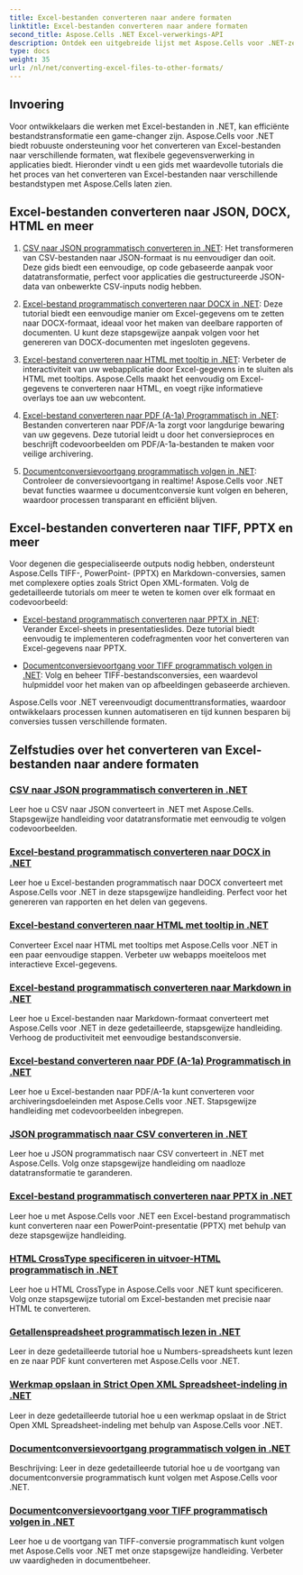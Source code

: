 ```yaml
---
title: Excel-bestanden converteren naar andere formaten
linktitle: Excel-bestanden converteren naar andere formaten
second_title: Aspose.Cells .NET Excel-verwerkings-API
description: Ontdek een uitgebreide lijst met Aspose.Cells voor .NET-zelfstudies om Excel-bestanden te converteren naar formaten zoals JSON, DOCX, HTML, PDF, Markdown en meer.
type: docs
weight: 35
url: /nl/net/converting-excel-files-to-other-formats/
---
```

## Invoering

Voor ontwikkelaars die werken met Excel-bestanden in .NET, kan efficiënte bestandstransformatie een game-changer zijn. Aspose.Cells voor .NET biedt robuuste ondersteuning voor het converteren van Excel-bestanden naar verschillende formaten, wat flexibele gegevensverwerking in applicaties biedt. Hieronder vindt u een gids met waardevolle tutorials die het proces van het converteren van Excel-bestanden naar verschillende bestandstypen met Aspose.Cells laten zien.

## Excel-bestanden converteren naar JSON, DOCX, HTML en meer

1. [CSV naar JSON programmatisch converteren in .NET](./converting-csv-to-json/): Het transformeren van CSV-bestanden naar JSON-formaat is nu eenvoudiger dan ooit. Deze gids biedt een eenvoudige, op code gebaseerde aanpak voor datatransformatie, perfect voor applicaties die gestructureerde JSON-data van onbewerkte CSV-inputs nodig hebben.

2. [Excel-bestand programmatisch converteren naar DOCX in .NET](./converting-excel-file-to-docx/): Deze tutorial biedt een eenvoudige manier om Excel-gegevens om te zetten naar DOCX-formaat, ideaal voor het maken van deelbare rapporten of documenten. U kunt deze stapsgewijze aanpak volgen voor het genereren van DOCX-documenten met ingesloten gegevens.

3. [Excel-bestand converteren naar HTML met tooltip in .NET](./converting-excel-file-to-html-with-tooltip/): Verbeter de interactiviteit van uw webapplicatie door Excel-gegevens in te sluiten als HTML met tooltips. Aspose.Cells maakt het eenvoudig om Excel-gegevens te converteren naar HTML, en voegt rijke informatieve overlays toe aan uw webcontent.

4. [Excel-bestand converteren naar PDF (A-1a) Programmatisch in .NET](./converting-excel-file-to-pdf-a-1a/): Bestanden converteren naar PDF/A-1a zorgt voor langdurige bewaring van uw gegevens. Deze tutorial leidt u door het conversieproces en beschrijft codevoorbeelden om PDF/A-1a-bestanden te maken voor veilige archivering.

5. [Documentconversievoortgang programmatisch volgen in .NET](./tracking-document-conversion-progress/): Controleer de conversievoortgang in realtime! Aspose.Cells voor .NET bevat functies waarmee u documentconversie kunt volgen en beheren, waardoor processen transparant en efficiënt blijven.

## Excel-bestanden converteren naar TIFF, PPTX en meer

Voor degenen die gespecialiseerde outputs nodig hebben, ondersteunt Aspose.Cells TIFF-, PowerPoint- (PPTX) en Markdown-conversies, samen met complexere opties zoals Strict Open XML-formaten. Volg de gedetailleerde tutorials om meer te weten te komen over elk formaat en codevoorbeeld:

- [Excel-bestand programmatisch converteren naar PPTX in .NET](./converting-excel-file-to-pptx/): Verander Excel-sheets in presentatieslides. Deze tutorial biedt eenvoudig te implementeren codefragmenten voor het converteren van Excel-gegevens naar PPTX.

- [Documentconversievoortgang voor TIFF programmatisch volgen in .NET](./tracking-document-conversion-progress-for-tiff/): Volg en beheer TIFF-bestandsconversies, een waardevol hulpmiddel voor het maken van op afbeeldingen gebaseerde archieven.

Aspose.Cells voor .NET vereenvoudigt documenttransformaties, waardoor ontwikkelaars processen kunnen automatiseren en tijd kunnen besparen bij conversies tussen verschillende formaten.

## Zelfstudies over het converteren van Excel-bestanden naar andere formaten
### [CSV naar JSON programmatisch converteren in .NET](./converting-csv-to-json/)
Leer hoe u CSV naar JSON converteert in .NET met Aspose.Cells. Stapsgewijze handleiding voor datatransformatie met eenvoudig te volgen codevoorbeelden.
### [Excel-bestand programmatisch converteren naar DOCX in .NET](./converting-excel-file-to-docx/)
Leer hoe u Excel-bestanden programmatisch naar DOCX converteert met Aspose.Cells voor .NET in deze stapsgewijze handleiding. Perfect voor het genereren van rapporten en het delen van gegevens.
### [Excel-bestand converteren naar HTML met tooltip in .NET](./converting-excel-file-to-html-with-tooltip/)
Converteer Excel naar HTML met tooltips met Aspose.Cells voor .NET in een paar eenvoudige stappen. Verbeter uw webapps moeiteloos met interactieve Excel-gegevens.
### [Excel-bestand programmatisch converteren naar Markdown in .NET](./converting-excel-file-to-markdown/)
Leer hoe u Excel-bestanden naar Markdown-formaat converteert met Aspose.Cells voor .NET in deze gedetailleerde, stapsgewijze handleiding. Verhoog de productiviteit met eenvoudige bestandsconversie.
### [Excel-bestand converteren naar PDF (A-1a) Programmatisch in .NET](./converting-excel-file-to-pdf-a-1a/)
Leer hoe u Excel-bestanden naar PDF/A-1a kunt converteren voor archiveringsdoeleinden met Aspose.Cells voor .NET. Stapsgewijze handleiding met codevoorbeelden inbegrepen.
### [JSON programmatisch naar CSV converteren in .NET](./converting-json-to-csv/)
Leer hoe u JSON programmatisch naar CSV converteert in .NET met Aspose.Cells. Volg onze stapsgewijze handleiding om naadloze datatransformatie te garanderen.
### [Excel-bestand programmatisch converteren naar PPTX in .NET](./converting-excel-file-to-pptx/)
Leer hoe u met Aspose.Cells voor .NET een Excel-bestand programmatisch kunt converteren naar een PowerPoint-presentatie (PPTX) met behulp van deze stapsgewijze handleiding.
### [HTML CrossType specificeren in uitvoer-HTML programmatisch in .NET](./specifying-html-crosstype-in-output-html/)
Leer hoe u HTML CrossType in Aspose.Cells voor .NET kunt specificeren. Volg onze stapsgewijze tutorial om Excel-bestanden met precisie naar HTML te converteren.
### [Getallenspreadsheet programmatisch lezen in .NET](./reading-numbers-spreadsheet/)
Leer in deze gedetailleerde tutorial hoe u Numbers-spreadsheets kunt lezen en ze naar PDF kunt converteren met Aspose.Cells voor .NET.
### [Werkmap opslaan in Strict Open XML Spreadsheet-indeling in .NET](./saving-workbook-to-strict-open-xml-spreadsheet-format/)
Leer in deze gedetailleerde tutorial hoe u een werkmap opslaat in de Strict Open XML Spreadsheet-indeling met behulp van Aspose.Cells voor .NET.
### [Documentconversievoortgang programmatisch volgen in .NET](./tracking-document-conversion-progress/)
Beschrijving: Leer in deze gedetailleerde tutorial hoe u de voortgang van documentconversie programmatisch kunt volgen met Aspose.Cells voor .NET.
### [Documentconversievoortgang voor TIFF programmatisch volgen in .NET](./tracking-document-conversion-progress-for-tiff/)
Leer hoe u de voortgang van TIFF-conversie programmatisch kunt volgen met Aspose.Cells voor .NET met onze stapsgewijze handleiding. Verbeter uw vaardigheden in documentbeheer.